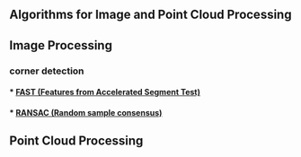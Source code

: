 ## Algorithms for Image and Point Cloud Processing
## Image Processing
### corner detection
#### * [FAST (Features from Accelerated Segment Test)](https://medium.com/@deepanshut041/introduction-to-fast-features-from-accelerated-segment-test-4ed33dde6d65)
#### * [RANSAC (Random sample consensus)](https://scikit-learn.org/stable/auto_examples/linear_model/plot_ransac.html)
## Point Cloud Processing
